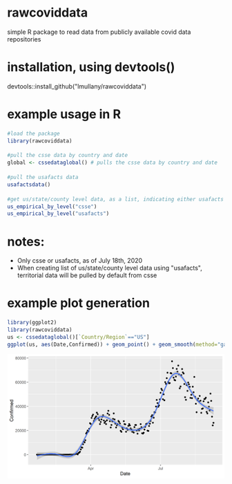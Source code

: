 # rawcoviddata
simple R package to read data from publicly available covid data repositories

# installation, using devtools()
devtools::install_github("lmullany/rawcoviddata")

# example usage in R
```r
#load the package
library(rawcoviddata)

#pull the csse data by country and date
global <- cssedataglobal() # pulls the csse data by country and date

#pull the usafacts data
usafactsdata()

#get us/state/county level data, as a list, indicating either usafacts or csse as the source data
us_empirical_by_level("csse")
us_empirical_by_level("usafacts")
```
# notes:
* Only csse or usafacts, as of July 18th, 2020
* When creating list of us/state/county level data using "usafacts", territorial data will be pulled by default from csse

# example plot generation
```r
library(ggplot2)
library(rawcoviddata)
us <- cssedataglobal()[`Country/Region`=="US"]
ggplot(us, aes(Date,Confirmed)) + geom_point() + geom_smooth(method="gam")
```
![us_cases](example_plot.png)
